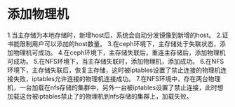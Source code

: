 # 添加物理机
1.当主存储为本地存储时，新增host后，系统会自动分发镜像到新增的host。
2.证书能限制用户可以添加的host数量。
3.在ceph环境下，主存储处于失联状态，添加物理机可成功。
4.在ceph环境下，主存储失联后，重连主存储后，添加物理机可成功。
5.在NFS环境下，当主存储失联时，添加物理机，添加成功。
6.在NFS环境下，主存储失联后，恢复主存储，这时被iptables设置了禁止连接的物理机连接失败，iptables允许连接的物理机连接成功。
7.在NFS环境中，存在两台物理机，一台加载在nfs存储的集群中，另外一台被iptables设置了禁止连接，此时想加载这台被iptables禁止了的物理机到nfs存储的集群上，加载失败。
